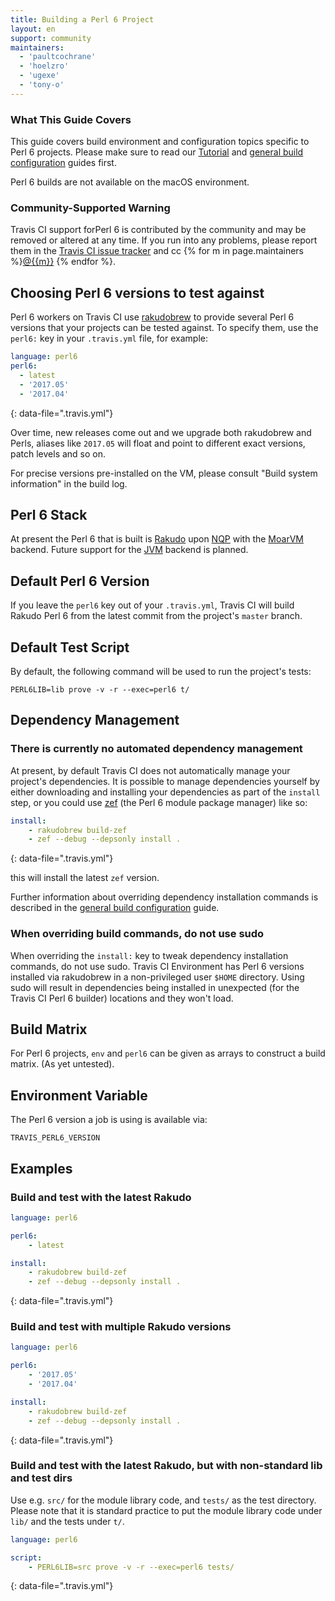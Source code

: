 ```yaml
---
title: Building a Perl 6 Project
layout: en
support: community
maintainers:
  - 'paultcochrane'
  - 'hoelzro'
  - 'ugexe'
  - 'tony-o'
---
```


### What This Guide Covers

This guide covers build environment and configuration topics specific to
Perl 6 projects. Please make sure to read our [Tutorial](/user/tutorial/)
and [general build configuration](/user/customizing-the-build/) guides first.

Perl 6 builds are not available on the macOS environment.

### Community-Supported Warning

Travis CI support forPerl 6 is contributed by the community and may be removed or
altered at any time. If you run into any problems, please report them in the
[Travis CI issue tracker](https://github.com/travis-ci/travis-ci/issues/new?labels=community:perl6)
and cc {% for m in page.maintainers %}<a href="https://github.com/{{m}}">@{{m}}</a> {% endfor %}.

## Choosing Perl 6 versions to test against

Perl 6 workers on Travis CI use
[rakudobrew](https://github.com/tadzik/rakudobrew) to provide several Perl 6
versions that your projects can be tested against. To specify them, use the
`perl6:` key in your `.travis.yml` file, for example:

```yaml
language: perl6
perl6:
  - latest
  - '2017.05'
  - '2017.04'
```
{: data-file=".travis.yml"}

Over time, new releases come out and we upgrade both rakudobrew and
Perls, aliases like `2017.05` will float and point to different exact
versions, patch levels and so on.

For precise versions pre-installed on the VM, please consult "Build system
information" in the build log.

## Perl 6 Stack

At present the Perl 6 that is built is [Rakudo](http://rakudo.org/) upon
[NQP](https://github.com/perl6/nqp/) with the [MoarVM](http://moarvm.org/)
backend.  Future support for the
[JVM](http://en.wikipedia.org/wiki/Java_virtual_machine) backend is planned.

## Default Perl 6 Version

If you leave the `perl6` key out of your `.travis.yml`, Travis CI will build
Rakudo Perl 6 from the latest commit from the project's `master` branch.

## Default Test Script

By default, the following command will be used to run the project's tests:

```
PERL6LIB=lib prove -v -r --exec=perl6 t/
```

## Dependency Management

### There is currently no automated dependency management

At present, by default Travis CI does not automatically manage your
project's dependencies.  It is possible to manage dependencies yourself by
either downloading and installing your dependencies as part of the `install`
step, or you could use [zef](https://github.com/ugexe/zef) (the Perl 6
module package manager) like so:

```yaml
install:
    - rakudobrew build-zef
    - zef --debug --depsonly install .
```
{: data-file=".travis.yml"}

this will install the latest `zef` version.

Further information about overriding dependency installation commands is
described in the [general build configuration](/user/customizing-the-build/)
guide.

### When overriding build commands, do not use sudo

When overriding the `install:` key to tweak dependency installation
commands, do not use sudo.  Travis CI Environment has Perl 6 versions
installed via rakudobrew in a non-privileged user `$HOME` directory. Using
sudo will result in dependencies being installed in unexpected (for the
Travis CI Perl 6 builder) locations and they won't load.

## Build Matrix

For Perl 6 projects, `env` and `perl6` can be given as arrays to construct a
build matrix. (As yet untested).

## Environment Variable

The Perl 6 version a job is using is available via:

```
TRAVIS_PERL6_VERSION
```

## Examples

### Build and test with the latest Rakudo

```yaml
language: perl6

perl6:
    - latest

install:
    - rakudobrew build-zef
    - zef --debug --depsonly install .
```
{: data-file=".travis.yml"}

### Build and test with multiple Rakudo versions

```yaml
language: perl6

perl6:
    - '2017.05'
    - '2017.04'

install:
    - rakudobrew build-zef
    - zef --debug --depsonly install .
```
{: data-file=".travis.yml"}

### Build and test with the latest Rakudo, but with non-standard lib and test dirs

Use e.g. `src/` for the module library code, and `tests/` as the test
directory.  Please note that it is standard practice to put the module
library code under `lib/` and the tests under `t/`.

```yaml
language: perl6

script:
    - PERL6LIB=src prove -v -r --exec=perl6 tests/
```
{: data-file=".travis.yml"}
